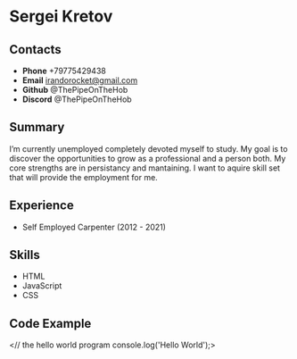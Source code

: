 Sergei Kretov
============

Contacts
--------
* **Phone** +79775429438
* **Email** irandorocket@gmail.com
* **Github** @ThePipeOnTheHob
* **Discord** @ThePipeOnTheHob

Summary
-------

I’m currently unemployed completely devoted myself to study. My goal is to discover the opportunities to grow as a professional and a person both. My core strengths are in persistancy and mantaining. I want to aquire skill set that will provide the employment for me.

Experience
----------

* Self Employed Carpenter (2012 - 2021)

Skills
------
* HTML
* JavaScript
* CSS

Code Example
------------
<// the hello world program
console.log('Hello World');>